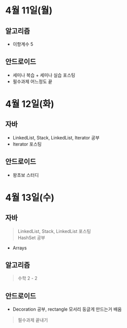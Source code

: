 # 4월 11일(월)

## 알고리즘
- 이항계수 5 
## 안드로이드  
- 세미나 복습 + 세미나 실습 포스팅  
- 필수과제 어느정도 끝

# 4월 12일(화)

## 자바
- LinkedList, Stack, LinkedList, Iterator 공부
- Iterator 포스팅  

## 안드로이드
- 왕초보 스터디  

# 4월 13일(수)

## 자바
> LinkedList, Stack, LinkedList 포스팅  
> HashSet 공부  
- Arrays

## 알고리즘
> 수학 2 - 2

## 안드로이드
- Decoration 공부, rectangle 모서리 둥글게 만드는거 배움
> 필수과제 끝내기
